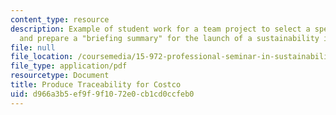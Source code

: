 ```yaml
---
content_type: resource
description: Example of student work for a team project to select a specific organization
  and prepare a "briefing summary" for the launch of a sustainability initiative.
file: null
file_location: /coursemedia/15-972-professional-seminar-in-sustainability-spring-2010/d966a3b5ef9f9f1072e0cb1cd0ccfeb0_MIT15_972S10_pres05.pdf
file_type: application/pdf
resourcetype: Document
title: Produce Traceability for Costco
uid: d966a3b5-ef9f-9f10-72e0-cb1cd0ccfeb0
---
```

